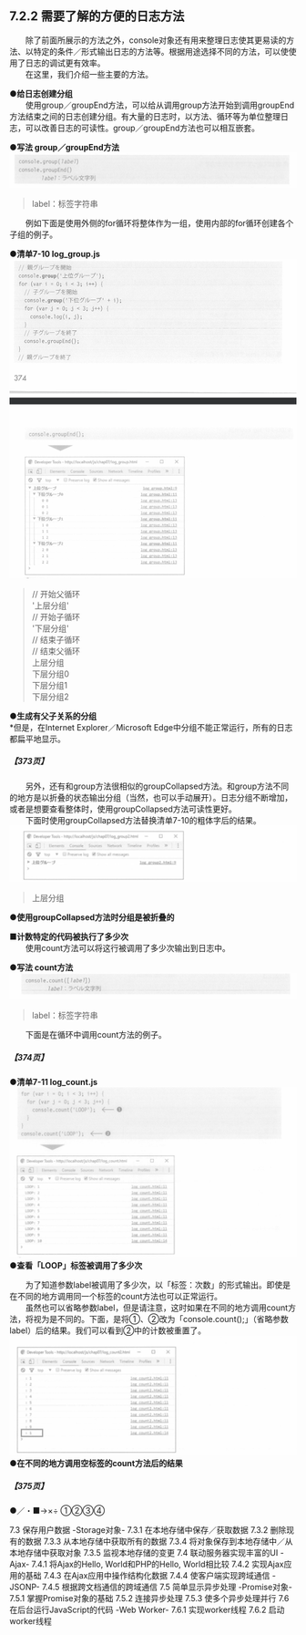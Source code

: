 ## 7.2.2 需要了解的方便的日志方法
&emsp;&emsp;除了前面所展示的方法之外，console对象还有用来整理日志使其更易读的方法、以特定的条件／形式输出日志的方法等。根据用途选择不同的方法，可以使使用了日志的调试更有效率。<br>
&emsp;&emsp;在这里，我们介绍一些主要的方法。

**●给日志创建分组**<br>
&emsp;&emsp;使用group／groupEnd方法，可以给从调用group方法开始到调用groupEnd方法结束之间的日志创建分组。有大量的日志时，以方法、循环等为单位整理日志，可以改善日志的可读性。group／groupEnd方法也可以相互嵌套。

**●写法 group／groupEnd方法**
![image](../../images/c7/スクリーンショット&#32;2019-04-11&#32;午後7.42.05.png)
> label：标签字符串

&emsp;&emsp;例如下面是使用外侧的for循环将整体作为一组，使用内部的for循环创建各个子组的例子。

**●清单7-10 log_group.js**
![image](../../images/c7/スクリーンショット&#32;2019-04-11&#32;午後7.47.14.png)
> // 开始父循环  
> '上层分组'  
> // 开始子循环  
> '下层分组'  
> // 结束子循环  
> // 结束父循环  
> 上层分组  
> 下层分组0  
> 下层分组1  
> 下层分组2

**●生成有父子关系的分组**<br>
*但是，在Internet Explorer／Microsoft Edge中分组不能正常运行，所有的日志都扁平地显示。
##### 【373页】
&emsp;&emsp;另外，还有和group方法很相似的groupCollapsed方法。和group方法不同的地方是以折叠的状态输出分组（当然，也可以手动展开）。日志分组不断增加，或者是想要查看整体时，使用groupCollapsed方法可读性更好。<br>
&emsp;&emsp;下面时使用groupCollapsed方法替换清单7-10的粗体字后的结果。
![image](../../images/c7/スクリーンショット&#32;2019-04-11&#32;午後8.03.13.png)
> 上层分组

**●使用groupCollapsed方法时分组是被折叠的**

**■计数特定的代码被执行了多少次**<br>
&emsp;&emsp;使用count方法可以将这行被调用了多少次输出到日志中。

**●写法 count方法**
![image](../../images/c7/スクリーンショット&#32;2019-04-11&#32;午後8.08.10.png)
> label：标签字符串

&emsp;&emsp;下面是在循环中调用count方法的例子。
##### 【374页】
**●清单7-11 log_count.js**
![image](../../images/c7/スクリーンショット&#32;2019-04-11&#32;午後8.15.25.png)
**●查看「LOOP」标签被调用了多少次**

&emsp;&emsp;为了知道参数label被调用了多少次，以「标签：次数」的形式输出。即使是在不同的地方调用同一个标签的count方法也可以正常运行。<br>
&emsp;&emsp;虽然也可以省略参数label，但是请注意，这时如果在不同的地方调用count方法，将视为是不同的。下面，是将①、②改为「console.count();」（省略参数label）后的结果。我们可以看到②中的计数被重置了。
![image](../../images/c7/スクリーンショット&#32;2019-04-11&#32;午後8.32.01.png)
**●在不同的地方调用空标签的count方法后的结果**
##### 【375页】



●／・■→×÷
①②③④

7.3 保存用户数据 -Storage对象-
7.3.1 在本地存储中保存／获取数据
7.3.2 删除现有的数据
7.3.3 从本地存储中获取所有的数据
7.3.4 将对象保存到本地存储中／从本地存储中获取对象
7.3.5 监视本地存储的变更
7.4 联动服务器实现丰富的UI -Ajax-
7.4.1 将Ajax的Hello, World和PHP的Hello, World相比较
7.4.2 实现Ajax应用的基础
7.4.3 在Ajax应用中操作结构化数据
7.4.4 使客户端实现跨域通信 -JSONP-
7.4.5 根据跨文档通信的跨域通信
7.5 简单显示异步处理 -Promise对象-
7.5.1 掌握Promise对象的基础
7.5.2 连接异步处理
7.5.3 使多个异步处理并行
7.6 在后台运行JavaScript的代码 -Web Worker-
7.6.1 实现worker线程
7.6.2 启动worker线程